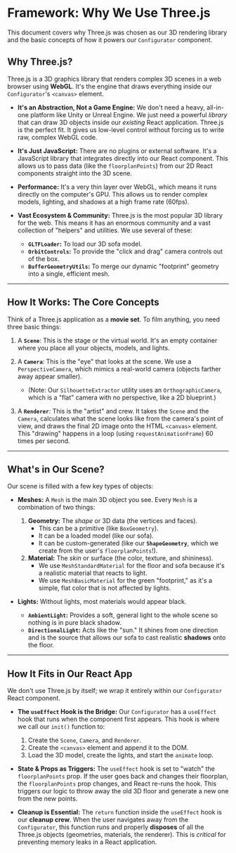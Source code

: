 # Framework: Why We Use Three.js

This document covers why Three.js was chosen as our 3D rendering library and the basic concepts of how it powers our `Configurator` component.

## Why Three.js?

Three.js is a 3D graphics library that renders complex 3D scenes in a web browser using **WebGL**. It's the engine that draws everything inside our `Configurator`'s `<canvas>` element.

* **It's an Abstraction, Not a Game Engine:**
    We don't need a heavy, all-in-one platform like Unity or Unreal Engine. We just need a powerful *library* that can draw 3D objects inside our *existing* React application. Three.js is the perfect fit. It gives us low-level control without forcing us to write raw, complex WebGL code.

* **It's Just JavaScript:**
    There are no plugins or external software. It's a JavaScript library that integrates directly into our React component. This allows us to pass data (like the `floorplanPoints`) from our 2D React components straight into the 3D scene.

* **Performance:**
    It's a very thin layer over WebGL, which means it runs directly on the computer's GPU. This allows us to render complex models, lighting, and shadows at a high frame rate (60fps).

* **Vast Ecosystem & Community:**
    Three.js is the most popular 3D library for the web. This means it has an enormous community and a vast collection of "helpers" and utilities. We use several of these:
    * **`GLTFLoader`:** To load our 3D sofa model.
    * **`OrbitControls`:** To provide the "click and drag" camera controls out of the box.
    * **`BufferGeometryUtils`:** To merge our dynamic "footprint" geometry into a single, efficient mesh.

---

## How It Works: The Core Concepts

Think of a Three.js application as a **movie set**. To film anything, you need three basic things:

1.  A **`Scene`**: This is the stage or the virtual world. It's an empty container where you place all your objects, models, and lights.

2.  A **`Camera`**: This is the "eye" that looks at the scene. We use a `PerspectiveCamera`, which mimics a real-world camera (objects farther away appear smaller).
    * (Note: Our `SilhouetteExtractor` utility uses an `OrthographicCamera`, which is a "flat" camera with no perspective, like a 2D blueprint.)

3.  A **`Renderer`**: This is the "artist" and crew. It takes the `Scene` and the `Camera`, calculates what the scene looks like from the camera's point of view, and draws the final 2D image onto the HTML `<canvas>` element. This "drawing" happens in a loop (using `requestAnimationFrame`) 60 times per second.

---

## What's in Our Scene?

Our scene is filled with a few key types of objects:

* **Meshes:** A `Mesh` is the main 3D object you see. Every `Mesh` is a combination of two things:
    1.  **Geometry:** The *shape* or 3D data (the vertices and faces).
        * This can be a primitive (like `BoxGeometry`).
        * It can be a loaded model (like our sofa).
        * It can be custom-generated (like our **`ShapeGeometry`**, which we create from the user's `floorplanPoints`!).
    2.  **Material:** The *skin* or surface (the color, texture, and shininess).
        * We use `MeshStandardMaterial` for the floor and sofa because it's a realistic material that reacts to light.
        * We use `MeshBasicMaterial` for the green "footprint," as it's a simple, flat color that is not affected by lights.

* **Lights:** Without lights, most materials would appear black.
    * **`AmbientLight`:** Provides a soft, general light to the whole scene so nothing is in pure black shadow.
    * **`DirectionalLight`:** Acts like the "sun." It shines from one direction and is the source that allows our sofa to cast realistic **shadows** onto the floor.

---

## How It Fits in Our React App

We don't use Three.js by itself; we wrap it entirely within our `Configurator` React component.

* **The `useEffect` Hook is the Bridge:**
    Our `Configurator` has a `useEffect` hook that runs when the component first appears. This hook is where we call our `init()` function to:
    1.  Create the `Scene`, `Camera`, and `Renderer`.
    2.  Create the `<canvas>` element and append it to the DOM.
    3.  Load the 3D model, create the lights, and start the `animate` loop.

* **State & Props as Triggers:**
    The `useEffect` hook is set to "watch" the `floorplanPoints` prop. If the user goes back and changes their floorplan, the `floorplanPoints` prop changes, and React re-runs the hook. This triggers our logic to throw away the old 3D floor and generate a new one from the new points.

* **Cleanup is Essential:**
    The `return` function inside the `useEffect` hook is our **cleanup crew**. When the user navigates away from the `Configurator`, this function runs and properly **disposes** of all the Three.js objects (geometries, materials, the renderer). This is *critical* for preventing memory leaks in a React application.